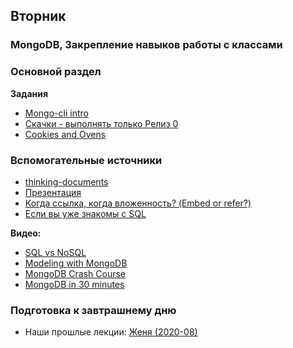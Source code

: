## Вторник


### MongoDB, Закрепление навыков работы с классами
### Основной раздел

**Задания**
- [Mongo-cli intro](../../../../mongo-cli-intro)
- [Скачки - выполнять только Релиз 0](../../../../core-mongo-associations-races)
- [Cookies and Ovens](../../../../cookies-and-ovens-challenge)

### Вспомогательные источники

- [thinking-documents](https://www.mongodb.com/blog/post/thinking-documents-part-1?jmp=docs)
- [Презентация](https://www.mongodb.com/presentations/webinar-back-to-basics-thinking-in-documents)
- [Когда ссылка, когда вложенность? (Embed or refer?)](https://blog.couchbase.com/data-modelling-when-embed-or-refer/)
- [Если вы уже знакомы с SQL](https://gist.github.com/aponxi/4380516)

**Видео:**
- [SQL vs NoSQL](https://www.youtube.com/watch?v=ZS_kXvOeQ5Y&t=770s)
- [Modeling with MongoDB](https://www.youtube.com/watch?v=4rhKKFbbYT4&t=173s)
- [MongoDB Crash Course](https://www.youtube.com/watch?v=-56x56UppqQ)
- [MongoDB in 30 minutes](https://www.youtube.com/watch?v=pWbMrx5rVBE)

### Подготовка к завтрашнему дню

* Наши прошлые лекции: [Женя (2020-08)](https://www.youtube.com/watch?v=64o9LnWpYWc&list=PL8NGcSL3ZP-_tTReN_spNfCi-6D4Ox-0o&index=10&t=0s)

